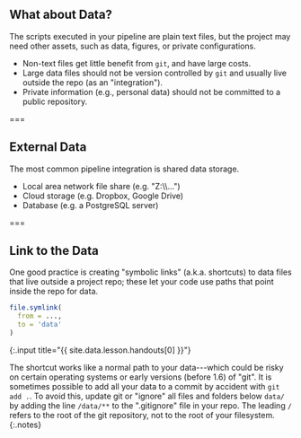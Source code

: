 ---
---

## What about Data?

The scripts executed in your pipeline are plain text files, but the project
may need other assets, such as data, figures, or private configurations.

- Non-text files get little benefit from `git`, and have large costs.
- Large data files should not be version controlled by `git` and usually live outside the repo (as an "integration").
- Private information (e.g., personal data) should not be committed to a public repository.

===

## External Data

The most common pipeline integration is shared data storage.

- Local area network file share (e.g. "Z:\\\\...")
- Cloud storage (e.g. Dropbox, Google Drive)
- Database (e.g. a PostgreSQL server)

===

## Link to the Data

One good practice is creating "symbolic links" (a.k.a. shortcuts) to data files
that live outside a project repo; these let your code use paths that point
inside the repo for data.

~~~r
file.symlink(
  from = ...,
  to = 'data'
)
~~~
{:.input title="{{ site.data.lesson.handouts[0] }}"}

The shortcut works like a normal path to your data---which could be risky on
certain operating systems or early versions (before 1.6) of "git". It is
sometimes possible to add all your data to a commit by accident with `git add
.`. To avoid this, update git or "ignore" all files and folders below `data/` by
adding the line `/data/**` to the ".gitignore" file in your repo. The leading
`/` refers to the root of the git repository, not to the root of your
filesystem.
{:.notes}
